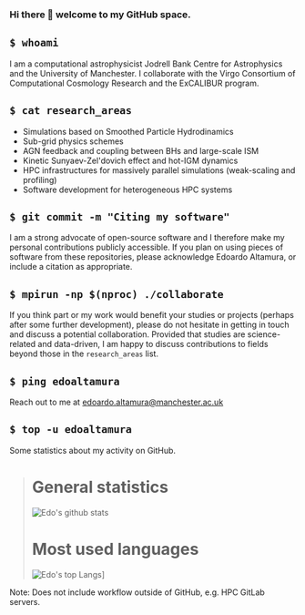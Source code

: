 ### Hi there 👋 welcome to my GitHub space. 

## `$ whoami`
I am a computational astrophysicist Jodrell Bank Centre for Astrophysics and the University of Manchester. I collaborate with the Virgo Consortium of Computational Cosmology Research and the ExCALIBUR program.

## `$ cat research_areas`
- Simulations based on Smoothed Particle Hydrodinamics
- Sub-grid physics schemes
- AGN feedback and coupling between BHs and large-scale ISM
- Kinetic Sunyaev-Zel'dovich effect and hot-IGM dynamics
- HPC infrastructures for massively parallel simulations (weak-scaling and profiling)
- Software development for heterogeneous HPC systems

## `$ git commit -m "Citing my software"`
I am a strong advocate of open-source software and I therefore make my personal contributions publicly accessible. If you plan on using pieces of software from these repositories, please acknowledge Edoardo Altamura, or include a citation as appropriate.

## `$ mpirun -np $(nproc) ./collaborate`
If you think part or my work would benefit your studies or projects (perhaps after some further development), please do not hesitate in getting in touch and discuss a potential collaboration. Provided that studies are science-related and data-driven, I am happy to discuss contributions to fields beyond those in the `research_areas` list.

## `$ ping edoaltamura`
Reach out to me at <edoardo.altamura@manchester.ac.uk>

## `$ top -u edoaltamura`
Some statistics about my activity on GitHub.
> # General statistics
> ![Edo's github stats](https://github-readme-stats.vercel.app/api?username=edoaltamura)
> # Most used languages
> ![Edo's top Langs](https://github-readme-stats.vercel.app/api/top-langs/?username=edoaltamura&layout=compact)]

Note: Does not include workflow outside of GitHub, e.g. HPC GitLab servers.

<!--
**edoaltamura/edoaltamura** is a ✨ _special_ ✨ repository because its `README.md` (this file) appears on your GitHub profile.

Here are some ideas to get you started:

- 🔭 I’m currently working on ...
- 🌱 I’m currently learning ...
- 👯 I’m looking to collaborate on ...
- 🤔 I’m looking for help with ...
- 💬 Ask me about ...
- 📫 How to reach me: ...
- 😄 Pronouns: ...
- ⚡ Fun fact: ...
-->
